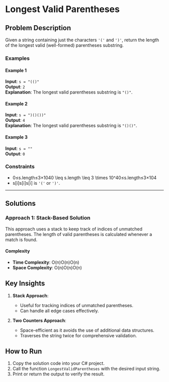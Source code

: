 Longest Valid Parentheses
=========================

Problem Description
-------------------

Given a string containing just the characters `'('` and `')'`, return the length of the longest valid (well-formed) parentheses substring.

### Examples

#### Example 1

**Input**: `s = "(()"`\
**Output**: `2`\
**Explanation**: The longest valid parentheses substring is `"()"`.

#### Example 2

**Input**: `s = ")()())"`\
**Output**: `4`\
**Explanation**: The longest valid parentheses substring is `"()()"`.

#### Example 3

**Input**: `s = ""`\
**Output**: `0`

### Constraints

-   0≤s.length≤3×1040 \leq s.length \leq 3 \times 10^40≤s.length≤3×104
-   s[i]s[i]s[i] is `'('` or `')'`.

* * * * *

Solutions
---------

### Approach 1: Stack-Based Solution

This approach uses a stack to keep track of indices of unmatched parentheses. The length of valid parentheses is calculated whenever a match is found.

#### Complexity

-   **Time Complexity**: O(n)O(n)O(n)
-   **Space Complexity**: O(n)O(n)O(n)

Key Insights
------------

1.  **Stack Approach**:

    -   Useful for tracking indices of unmatched parentheses.
    -   Can handle all edge cases effectively.
2.  **Two Counters Approach**:

    -   Space-efficient as it avoids the use of additional data structures.
    -   Traverses the string twice for comprehensive validation.
    
How to Run
----------

1.  Copy the solution code into your C# project.
2.  Call the function `LongestValidParentheses` with the desired input string.
3.  Print or return the output to verify the result.